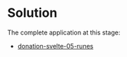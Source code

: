 # Solution

The complete application at this stage:

- [donation-svelte-05-runes](https://github.com/wit-hdip-comp-sci-2024/full-stack-1/tree/master/prj/donation/svelte/donation-svelte-05-runes)


